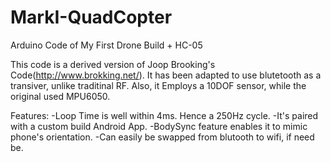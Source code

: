 # MarkI-QuadCopter
Arduino Code of My First Drone Build + HC-05

This code is a derived version of Joop Brooking's Code(http://www.brokking.net/). 
It has been adapted to use blutetooth as a transiver, unlike traditinal RF.
Also, it Employs a 10DOF sensor, while the original used MPU6050.

Features:
  -Loop Time is well within 4ms. Hence a 250Hz cycle.
  -It's paired with a custom build Android App.
  -BodySync feature enables it to mimic phone's orientation.
  -Can easily be swapped from blutooth to wifi, if need be.

